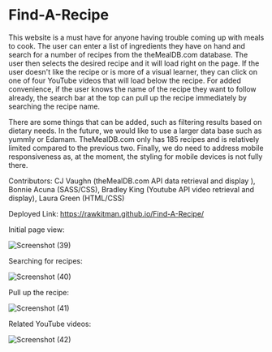 # Find-A-Recipe


This website is a must have for anyone having trouble coming up with meals to cook. The user can enter a list of ingredients they have on hand and search for a number of recipes from the theMealDB.com database. The user then selects the desired recipe and it will load right on the page. If the user doesn't like the recipe or is more of a visual learner, they can click on one of four YouTube videos that will load below the recipe. For added convenience, if the user knows the name of the recipe they want to follow already, the search bar at the top can pull up the recipe immediately by searching the recipe name. 

There are some things that can be added, such as filtering results based on dietary needs. In the future, we would like to use a larger data base such as yummly or Edamam. TheMealDB.com only has 185 recipes and is relatively limited compared to the previous two. Finally, we do need to address mobile responsiveness as, at the moment, the styling for mobile devices is not fully there.


Contributors: CJ Vaughn (theMealDB.com API data retrieval and display ), Bonnie Acuna (SASS/CSS), Bradley King (Youtube API video retrieval and display), Laura Green (HTML/CSS)

Deployed Link: https://rawkitman.github.io/Find-A-Recipe/

Initial page view: 

![Screenshot (39)](https://user-images.githubusercontent.com/41662298/55849192-976cd680-5b04-11e9-9f02-5ecb0a2f1157.png)


Searching for recipes:

![Screenshot (40)](https://user-images.githubusercontent.com/41662298/55849197-9b005d80-5b04-11e9-9910-0717136edbdd.png)


Pull up the recipe:

![Screenshot (41)](https://user-images.githubusercontent.com/41662298/55849201-9d62b780-5b04-11e9-91dd-4b05165d5019.png)


Related YouTube videos:

![Screenshot (42)](https://user-images.githubusercontent.com/41662298/55849203-a489c580-5b04-11e9-8950-12ed72193bb8.png)
